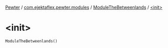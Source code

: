 [Pewter](../../index.md) / [com.ejektaflex.pewter.modules](../index.md) / [ModuleTheBetweenlands](index.md) / [&lt;init&gt;](./-init-.md)

# &lt;init&gt;

`ModuleTheBetweenlands()`